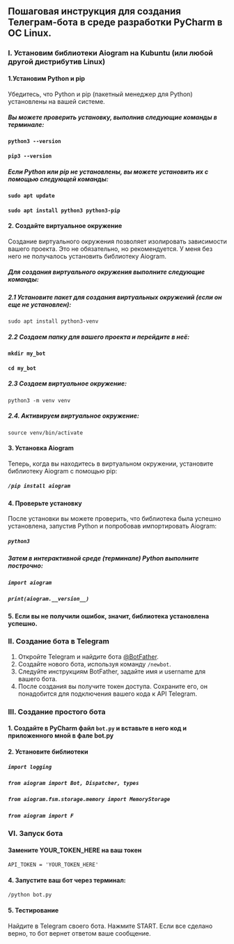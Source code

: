 ## Пошаговая инструкция для создания Телеграм-бота в среде разработки PyCharm в ОС Linux.

### I. Установим библиотеки Aiogram на Kubuntu (или любой другой дистрибутив Linux)

#### 1.Установим Python и pip 
Убедитесь, что Python и pip (пакетный менеджер для Python) установлены на вашей системе. 
##### *Вы можете проверить установку, выполнив следующие команды в терминале:*
#### `python3 --version`
#### `pip3 --version`

##### *Если Python или pip не установлены, вы можете установить их с помощью следующей команды:*
#### `sudo apt update`
#### `sudo apt install python3 python3-pip`

#### 2. Создайте виртуальное окружение 
Создание виртуального окружения позволяет изолировать зависимости вашего проекта. 
Это не обязательно, но рекомендуется. У меня без него не получалось установить библиотеку Aiogram.
##### *Для создания виртуального окружения выполните следующие команды:*

##### 2.1 Установите пакет для создания виртуальных окружений (если он еще не установлен):
`sudo apt install python3-venv`

##### 2.2 Создаем папку для вашего проекта и перейдите в неё:
#### `mkdir my_bot`
#### `cd my_bot`

##### 2.3 Создаем виртуальное окружение:
`python3 -m venv venv`

##### 2.4. Активируем виртуальное окружение:
`source venv/bin/activate`

#### 3. Установка Aiogram
Теперь, когда вы находитесь в виртуальном окружении, установите библиотеку Aiogram с помощью pip:
##### `/pip install aiogram`

#### 4. Проверьте установку
После установки вы можете проверить, что библиотека была успешно установлена, запустив Python и попробовав импортировать Aiogram:
##### `python3`
##### *Затем в интерактивной среде (терминале) Python выполните построчно:*
##### `import aiogram`
##### `print(aiogram.__version__)`

#### 5. Если вы не получили ошибок, значит, библиотека установлена успешно.

### II. Создание бота в Telegram

1. Откройте Telegram и найдите бота [@BotFather](https://t.me/botfather).
2. Создайте нового бота, используя команду `/newbot`.
3. Следуйте инструкциям BotFather, задайте имя и username для вашего бота.
4. После создания вы получите токен доступа. Сохраните его, он понадобится для подключения вашего кода к API Telegram.

### III. Создание простого бота

#### 1. Создайте в PyCharm файл `bot.py` и вставьте в него код и приложенного мной в фале bot.py
#### 2. Установите библиотеки 
##### `import logging`
##### `from aiogram import Bot, Dispatcher, types`
##### `from aiogram.fsm.storage.memory import MemoryStorage`
##### `from aiogram import F`
### VI. Запуск бота
#### Замените YOUR_TOKEN_HERE на ваш токен
`API_TOKEN = 'YOUR_TOKEN_HERE'`
#### 4. Запустите ваш бот через терминал:
`/python bot.py`
#### 5. Тестирование
Найдите в Telegram своего бота. Нажмите START. Если все сделано верно, то бот вернет ответом ваше сообщение.
